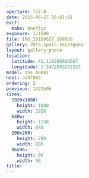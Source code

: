 ```yaml
---
aperture: f/2.0
date: 2015-06-27 16:01:01
exif:
  make: OnePlus
exposure: 1/1500
file: IMG_20150627_160058
gallery: 2015-spain-tarragona
layout: gallery-photo
location:
  latitude: 41.118206666667
  longitude: 1.2472083333333
model: One A0001
next: ad9f802
ordering: 2
previous: 1422b9b
sizes:
  1920x1080:
    height: 1080
    width: 1920
  640w:
    height: 1138
    width: 640
  200x200:
    height: 200
    width: 200
  96x96:
    height: 96
    width: 96
title: 
---
```

